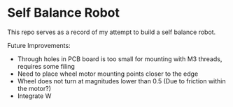 ﻿# Self Balance Robot

This repo serves as a record of my attempt to build a self balance robot.

Future Improvements:
- Through holes in PCB board is too small for mounting with M3 threads, requires some filing
- Need to place wheel motor mounting points closer to the edge
- Wheel does not turn at magnitudes lower than 0.5 (Due to friction within the motor?)
- Integrate W
  
